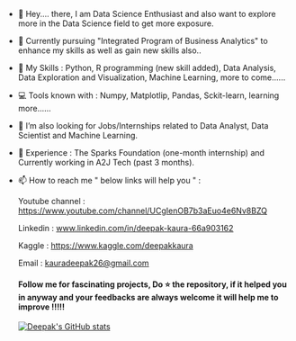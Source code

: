 - 👋 Hey.... there, I am Data Science Enthusiast and also want to explore more in the Data Science field to get more exposure.  
- 👀 Currently pursuing "Integrated Program of Business Analytics" to enhance my skills as well as gain new skills also..   
- 🌱 My Skills : Python, R programming (new skill added), Data Analysis, Data Exploration and Visualization, Machine Learning, more to come...... 
- 💻 Tools known with : Numpy, Matplotlip, Pandas, Sckit-learn, learning more......
- 💞️ I’m also looking for Jobs/Internships related to Data Analyst, Data Scientist and Machine Learning.
- 🎊 Experience : The Sparks Foundation (one-month internship) and Currently working in A2J Tech (past 3 months).
- 📫 How to reach me " below links will help you " :

  Youtube channel : https://www.youtube.com/channel/UCgIenOB7b3aEuo4e6Nv8BZQ
  
  Linkedin : www.linkedin.com/in/deepak-kaura-66a903162
  
  Kaggle : https://www.kaggle.com/deepakkaura
  
  Email : kauradeepak26@gmail.com
  
  #### Follow me for fascinating projects, Do ⭐ the repository, if it helped you in anyway and your feedbacks are always welcome it will help me to improve !!!!!
  
  
  [![Deepak's GitHub stats](https://github-readme-stats.vercel.app/api?username=deepak7642)](https://github.com/deepak7642/github-readme-stats)

<!---
deepak7642/deepak7642 is a ✨ special ✨ repository because its `README.md` (this file) appears on your GitHub profile.
You can click the Preview link to take a look at your changes.
--->
